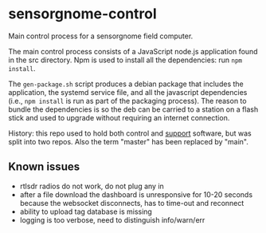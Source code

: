 # sensorgnome-control

Main control process for a sensorgnome field computer.

The main control process consists of a JavaScript node.js application found in the src
directory. Npm is used to install all the dependencies: run `npm install`.

The `gen-package.sh` script produces a debian package that includes the application, the
systemd service file, and all the javascript dependencies (i.e., `npm install` is run as part
of the packaging process). The reason to bundle the dependencies is so the deb can be carried to
a station on a flash stick and used to upgrade without requiring an internet connection.

History: this repo used to hold both control and
[support](https://github.com/sensorgnome-org/sensorgnome-support)
software, but was split into two repos.
Also the term "master" has been replaced by "main".

## Known issues

- rtlsdr radios do not work, do not plug any in
- after a file download the dashboard is unresponsive for 10-20 seconds because the websocket disconnects, has to time-out and reconnect
- ability to upload tag database is missing
- logging is too verbose, need to distinguish info/warn/err
